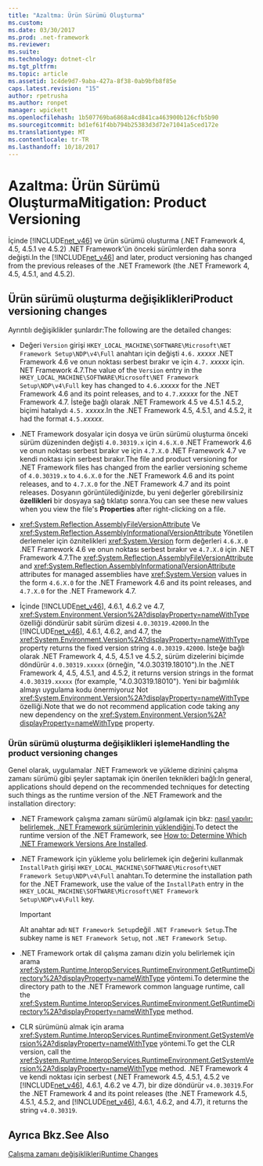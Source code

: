 ```yaml
---
title: "Azaltma: Ürün Sürümü Oluşturma"
ms.custom: 
ms.date: 03/30/2017
ms.prod: .net-framework
ms.reviewer: 
ms.suite: 
ms.technology: dotnet-clr
ms.tgt_pltfrm: 
ms.topic: article
ms.assetid: 1c4de9d7-9aba-427a-8f38-0ab9bfb8f85e
caps.latest.revision: "15"
author: rpetrusha
ms.author: ronpet
manager: wpickett
ms.openlocfilehash: 1b507769ba6868a4cd841ca463900b126cfb5b90
ms.sourcegitcommit: bd1ef61f4bb794b25383d3d72e71041a5ced172e
ms.translationtype: MT
ms.contentlocale: tr-TR
ms.lasthandoff: 10/18/2017
---
```

# <a name="mitigation-product-versioning"></a><span data-ttu-id="d6c3c-102">Azaltma: Ürün Sürümü Oluşturma</span><span class="sxs-lookup"><span data-stu-id="d6c3c-102">Mitigation: Product Versioning</span></span>
<span data-ttu-id="d6c3c-103">İçinde [!INCLUDE[net_v46](../../../includes/net-v46-md.md)] ve ürün sürümü oluşturma (.NET Framework 4, 4.5, 4.5.1 ve 4.5.2) .NET Framework'ün önceki sürümlerden daha sonra değişti.</span><span class="sxs-lookup"><span data-stu-id="d6c3c-103">In the [!INCLUDE[net_v46](../../../includes/net-v46-md.md)] and later, product versioning has changed from the previous releases of the .NET Framework (the .NET Framework 4, 4.5, 4.5.1, and 4.5.2).</span></span>  
  
## <a name="product-versioning-changes"></a><span data-ttu-id="d6c3c-104">Ürün sürümü oluşturma değişiklikleri</span><span class="sxs-lookup"><span data-stu-id="d6c3c-104">Product versioning changes</span></span>  
 <span data-ttu-id="d6c3c-105">Ayrıntılı değişiklikler şunlardır:</span><span class="sxs-lookup"><span data-stu-id="d6c3c-105">The following are the detailed changes:</span></span>  
  
-   <span data-ttu-id="d6c3c-106">Değeri `Version` girişi `HKEY_LOCAL_MACHINE\SOFTWARE\Microsoft\NET Framework Setup\NDP\v4\Full` anahtarı için değişti `4.6.` *xxxxx* .NET Framework 4.6 ve onun noktası serbest bırakır ve için `4.7.` *xxxxx* için. NET Framework 4.7.</span><span class="sxs-lookup"><span data-stu-id="d6c3c-106">The value of the `Version` entry in the `HKEY_LOCAL_MACHINE\SOFTWARE\Microsoft\NET Framework Setup\NDP\v4\Full` key has changed to `4.6.`*xxxxx* for the .NET Framework 4.6 and its point releases, and to `4.7.`*xxxxx* for the .NET Framework 4.7.</span></span> <span data-ttu-id="d6c3c-107">İsteğe bağlı olarak .NET Framework 4.5 ve 4.5.1 4.5.2, biçimi hatalıydı `4.5.` *xxxxx*.</span><span class="sxs-lookup"><span data-stu-id="d6c3c-107">In the .NET Framework 4.5, 4.5.1, and 4.5.2, it had the format `4.5.`*xxxxx*.</span></span>  
  
-   <span data-ttu-id="d6c3c-108">.NET Framework dosyalar için dosya ve ürün sürümü oluşturma önceki sürüm düzeninden değişti `4.0.30319.x` için `4.6.X.0` .NET Framework 4.6 ve onun noktası serbest bırakır ve için `4.7.X.0` .NET Framework 4.7 ve kendi noktası için serbest bırakır.</span><span class="sxs-lookup"><span data-stu-id="d6c3c-108">The file and product versioning for .NET Framework files has changed from the earlier versioning scheme of `4.0.30319.x` to `4.6.X.0` for the .NET Framework 4.6 and its point releases, and to `4.7.X.0` for the .NET Framework 4.7 and its point releases.</span></span> <span data-ttu-id="d6c3c-109">Dosyanın görüntülediğinizde, bu yeni değerler görebilirsiniz **özellikleri** bir dosyaya sağ tıklatıp sonra.</span><span class="sxs-lookup"><span data-stu-id="d6c3c-109">You can see these new values when you view the file's **Properties** after right-clicking on a file.</span></span>  
  
-   <span data-ttu-id="d6c3c-110"><xref:System.Reflection.AssemblyFileVersionAttribute> Ve <xref:System.Reflection.AssemblyInformationalVersionAttribute> Yönetilen derlemeler için öznitelikleri <xref:System.Version> form değerleri `4.6.X.0` .NET Framework 4.6 ve onun noktası serbest bırakır ve `4.7.X.0` için .NET Framework 4.7.</span><span class="sxs-lookup"><span data-stu-id="d6c3c-110">The <xref:System.Reflection.AssemblyFileVersionAttribute> and <xref:System.Reflection.AssemblyInformationalVersionAttribute> attributes for managed assemblies have <xref:System.Version> values in the form `4.6.X.0` for the .NET Framework 4.6 and its point releases, and `4.7.X.0` for the .NET Framework 4.7.</span></span>  
  
-   <span data-ttu-id="d6c3c-111">İçinde [!INCLUDE[net_v46](../../../includes/net-v46-md.md)], 4.6.1, 4.6.2 ve 4.7, <xref:System.Environment.Version%2A?displayProperty=nameWithType> özelliği döndürür sabit sürüm dizesi `4.0.30319.42000`.</span><span class="sxs-lookup"><span data-stu-id="d6c3c-111">In the [!INCLUDE[net_v46](../../../includes/net-v46-md.md)], 4.6.1, 4.6.2, and 4.7, the <xref:System.Environment.Version%2A?displayProperty=nameWithType> property returns the fixed version string `4.0.30319.42000`.</span></span> <span data-ttu-id="d6c3c-112">İsteğe bağlı olarak .NET Framework 4, 4.5, 4.5.1 ve 4.5.2, sürüm dizelerini biçimde döndürür `4.0.30319.xxxxx` (örneğin, "4.0.30319.18010").</span><span class="sxs-lookup"><span data-stu-id="d6c3c-112">In the .NET Framework 4, 4.5, 4.5.1, and 4.5.2, it returns version strings in the format `4.0.30319.xxxxx` (for example, "4.0.30319.18010").</span></span> <span data-ttu-id="d6c3c-113">Yeni bir bağımlılık almayı uygulama kodu önermiyoruz Not <xref:System.Environment.Version%2A?displayProperty=nameWithType> özelliği.</span><span class="sxs-lookup"><span data-stu-id="d6c3c-113">Note that we do not recommend application code taking any new dependency on the <xref:System.Environment.Version%2A?displayProperty=nameWithType> property.</span></span>  
  
### <a name="handling-the-product-versioning-changes"></a><span data-ttu-id="d6c3c-114">Ürün sürümü oluşturma değişiklikleri işleme</span><span class="sxs-lookup"><span data-stu-id="d6c3c-114">Handling the product versioning changes</span></span>  
 <span data-ttu-id="d6c3c-115">Genel olarak, uygulamalar .NET Framework ve yükleme dizinini çalışma zamanı sürümü gibi şeyler saptamak için önerilen teknikleri bağlı:</span><span class="sxs-lookup"><span data-stu-id="d6c3c-115">In general, applications should depend on the recommended techniques for detecting such things as the runtime version of the .NET Framework and the installation directory:</span></span>  
  
-   <span data-ttu-id="d6c3c-116">.NET Framework çalışma zamanı sürümü algılamak için bkz: [nasıl yapılır: belirlemek, .NET Framework sürümlerinin yüklendiğini](../../../docs/framework/migration-guide/how-to-determine-which-versions-are-installed.md).</span><span class="sxs-lookup"><span data-stu-id="d6c3c-116">To detect the runtime version of the .NET Framework, see [How to: Determine Which .NET Framework Versions Are Installed](../../../docs/framework/migration-guide/how-to-determine-which-versions-are-installed.md).</span></span>  
  
-   <span data-ttu-id="d6c3c-117">.NET Framework için yükleme yolu belirlemek için değerini kullanmak `InstallPath` girişi `HKEY_LOCAL_MACHINE\SOFTWARE\Microsoft\NET Framework Setup\NDP\v4\Full` anahtarı.</span><span class="sxs-lookup"><span data-stu-id="d6c3c-117">To determine the installation path for the .NET Framework, use the value of the `InstallPath` entry in the `HKEY_LOCAL_MACHINE\SOFTWARE\Microsoft\NET Framework Setup\NDP\v4\Full` key.</span></span>  
  
    > [!IMPORTANT]
    >  <span data-ttu-id="d6c3c-118">Alt anahtar adı `NET Framework Setup`değil `.NET Framework Setup`.</span><span class="sxs-lookup"><span data-stu-id="d6c3c-118">The subkey name is `NET Framework Setup`, not `.NET Framework Setup`.</span></span>  
  
-   <span data-ttu-id="d6c3c-119">.NET Framework ortak dil çalışma zamanı dizin yolu belirlemek için arama <xref:System.Runtime.InteropServices.RuntimeEnvironment.GetRuntimeDirectory%2A?displayProperty=nameWithType> yöntemi.</span><span class="sxs-lookup"><span data-stu-id="d6c3c-119">To determine the directory path to the .NET Framework common language runtime, call the <xref:System.Runtime.InteropServices.RuntimeEnvironment.GetRuntimeDirectory%2A?displayProperty=nameWithType> method.</span></span>  
  
-   <span data-ttu-id="d6c3c-120">CLR sürümünü almak için arama <xref:System.Runtime.InteropServices.RuntimeEnvironment.GetSystemVersion%2A?displayProperty=nameWithType> yöntemi.</span><span class="sxs-lookup"><span data-stu-id="d6c3c-120">To get the CLR version, call the <xref:System.Runtime.InteropServices.RuntimeEnvironment.GetSystemVersion%2A?displayProperty=nameWithType> method.</span></span>   <span data-ttu-id="d6c3c-121">.NET Framework 4 ve kendi noktası için serbest (.NET Framework 4.5, 4.5.1, 4.5.2 ve [!INCLUDE[net_v46](../../../includes/net-v46-md.md)], 4.6.1, 4.6.2 ve 4.7), bir dize döndürür `v4.0.30319`.</span><span class="sxs-lookup"><span data-stu-id="d6c3c-121">For the .NET Framework 4 and its point releases (the .NET Framework 4.5, 4.5.1, 4.5.2, and [!INCLUDE[net_v46](../../../includes/net-v46-md.md)], 4.6.1, 4.6.2, and 4.7), it returns the string `v4.0.30319`.</span></span>  
  
## <a name="see-also"></a><span data-ttu-id="d6c3c-122">Ayrıca Bkz.</span><span class="sxs-lookup"><span data-stu-id="d6c3c-122">See Also</span></span>  
 [<span data-ttu-id="d6c3c-123">Çalışma zamanı değişiklikleri</span><span class="sxs-lookup"><span data-stu-id="d6c3c-123">Runtime Changes</span></span>](../../../docs/framework/migration-guide/runtime-changes-in-the-net-framework-4-6.md)
 
